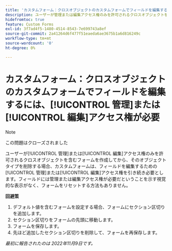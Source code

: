 ```yaml
---
title: 'カスタムフォーム：クロスオブジェクトのカスタムフォームでフィールドを編集するには、管理または編集アクセス権が必要'
description: ユーザーが管理または編集アクセス権のみを許可されるクロスオブジェクトを含むフォームを作成してから、そのオブジェクトタイプを削除する場合、カスタムフォームは、フィールドを編集するための管理または編集アクセス権を引き続き必要とします。フィールドには管理または編集アクセス権が必要だということを示す視覚的な表示がなく、フォームをリセットする方法もありません。
hidefromtoc: true
feature: Custom Forms
exl-id: 3f7ad4f5-1480-4514-8543-7e699743a8ef
source-git-commit: 2a41264d6f477f51eaeda6ae3675b1a6d816249c
workflow-type: tm+mt
source-wordcount: '0'
ht-degree: 0%

---
```


# カスタムフォーム：クロスオブジェクトのカスタムフォームでフィールドを編集するには、[!UICONTROL 管理]または[!UICONTROL 編集]アクセス権が必要

<!--Won't fix, live for workaround-->

>[!NOTE]
>
>この問題はクローズされました

ユーザーが[!UICONTROL 管理]または[!UICONTROL 編集]アクセス権のみを許可されるクロスオブジェクトを含むフォームを作成してから、そのオブジェクトタイプを削除する場合、カスタムフォームは、フィールドを編集するための[!UICONTROL 管理]または[!UICONTROL 編集]アクセス権を引き続き必要とします。フィールドには管理または編集アクセス権が必要だということを示す視覚的な表示がなく、フォームをリセットする方法もありません。

**回避策**

1. デフォルト値を含むフォームを設定する場合、フォームにセクション区切りを追加します。
2. セクション区切りをフォームの先頭に移動します。
3. フォームを保存します。
4. 先ほど追加したセクション区切りを削除して、フォームを再保存します。

_最初に報告されたのは 2022年11月9日です。_
